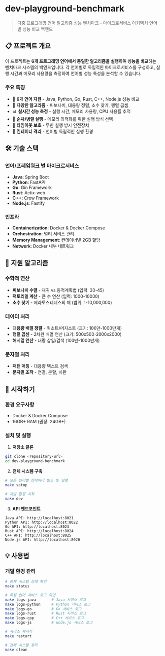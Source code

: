 # dev-playground-benchmark

> 다중 프로그래밍 언어 알고리즘 성능 벤치마크 - 마이크로서비스 아키텍처 언어별 성능 비교 백엔드

## 📋 프로젝트 개요

이 프로젝트는 **6개 프로그래밍 언어에서 동일한 알고리즘을 실행하여 성능을 비교**하는 벤치마크 시스템의 백엔드입니다. 
각 언어별로 독립적인 마이크로서비스를 구성하고, 실행 시간과 메모리 사용량을 측정하여 언어별 성능 특성을 분석할 수 있습니다.

### 주요 특징

- 🚀 **6개 언어 지원** - Java, Python, Go, Rust, C++, Node.js 성능 비교
- 🧮 **다양한 알고리즘** - 피보나치, 대용량 정렬, 소수 찾기, 행렬 곱셈
- 📊 **실시간 성능 측정** - 실행 시간, 메모리 사용량, CPU 사용률 추적
- 🔄 **순차/병렬 실행** - 메모리 최적화를 위한 실행 방식 선택
- 🎯 **타임아웃 보호** - 무한 실행 방지 안전장치
- 🐳 **컨테이너 격리** - 언어별 독립적인 실행 환경

## 🛠 기술 스택

### 언어/프레임워크 별 마이크로서비스
- **Java**: Spring Boot
- **Python**: FastAPI
- **Go**: Gin Framework
- **Rust**: Actix-web
- **C++**: Crow Framework
- **Node.js**: Fastify

### 인프라
- **Containerization**: Docker & Docker Compose
- **Orchestration**: 멀티 서비스 관리
- **Memory Management**: 컨테이너별 2GB 할당
- **Network**: Docker 내부 네트워크

## 🧮 지원 알고리즘

### 수학적 연산
- **피보나치 수열** - 재귀 vs 동적계획법 (입력: 30-45)
- **팩토리얼 계산** - 큰 수 연산 (입력: 1000-10000)
- **소수 찾기** - 에라토스테네스의 체 (범위: 1-10,000,000)

### 데이터 처리
- **대용량 배열 정렬** - 퀵소트/머지소트 (크기: 100만-1000만개)
- **행렬 곱셈** - 2차원 배열 연산 (크기: 500x500-2000x2000)
- **해시맵 연산** - 대량 삽입/검색 (100만-1000만개)

### 문자열 처리
- **패턴 매칭** - 대용량 텍스트 검색
- **문자열 조작** - 연결, 분할, 치환

## 🚀 시작하기

### 환경 요구사항
- Docker & Docker Compose
- 16GB+ RAM (권장: 24GB+)

### 설치 및 실행

1. **저장소 클론**
```bash
git clone <repository-url>
cd dev-playground-benchmark
```

2. **전체 시스템 구축**
```bash
# 모든 언어별 컨테이너 빌드 및 실행
make setup

# 개발 환경 시작
make dev
```

3. **API 엔드포인트**
```
Java API: http://localhost:8021
Python API: http://localhost:8022
Go API: http://localhost:8023
Rust API: http://localhost:8024
C++ API: http://localhost:8025
Node.js API: http://localhost:8026
```

## 💡 사용법

### 개발 환경 관리
```bash
# 전체 시스템 상태 확인
make status

# 특정 언어 서비스 로그 확인
make logs-java       # Java 서비스 로그
make logs-python     # Python 서비스 로그
make logs-go         # Go 서비스 로그
make logs-rust       # Rust 서비스 로그
make logs-cpp        # C++ 서비스 로그
make logs-js         # node.js 서비스 로그

# 서비스 재시작
make restart

# 전체 시스템 정리
make clean
```
